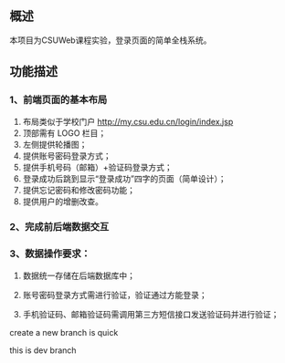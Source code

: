 ## 概述

本项目为CSUWeb课程实验，登录页面的简单全栈系统。

## 功能描述

### 1、前端页面的基本布局

1. 布局类似于学校门户 http://my.csu.edu.cn/login/index.jsp
2. 顶部需有 LOGO 栏目；
3. 左侧提供轮播图；
4. 提供账号密码登录方式；
5. 提供手机号码（邮箱）+验证码登录方式；
6. 登录成功后跳到显示“登录成功”四字的页面（简单设计）；
7. 提供忘记密码和修改密码功能；
8. 提供用户的增删改查。 

### 2、完成前后端数据交互

### 3、数据操作要求：

1. 数据统一存储在后端数据库中；

2. 账号密码登录方式需进行验证，验证通过方能登录；

3. 手机验证码、邮箱验证码需调用第三方短信接口发送验证码并进行验证；





create a new branch is quick

this is dev branch

